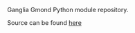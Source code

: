 Ganglia Gmond Python module repository.

Source can be found [here](http://code.google.com/p/gmond-python-modules/source/browse/#svn/trunk)